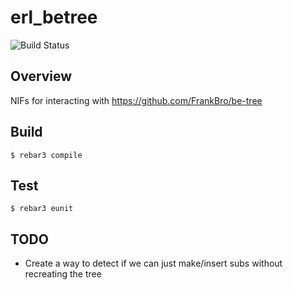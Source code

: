 erl_betree
=====

![Build Status]( https://travis-ci.org/FrankBro/erl-be-tree.svg?branch=master "Build Status")

Overview
-----

NIFs for interacting with https://github.com/FrankBro/be-tree

Build
-----

    $ rebar3 compile

Test
-----

    $ rebar3 eunit

TODO
----

* Create a way to detect if we can just make/insert subs without recreating the tree


